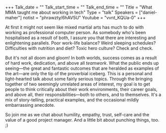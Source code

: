 +++
Talk_date = ""
Talk_start_time = ""
Talk_end_time = ""
Title = "What MMA taught me about working in tech"
Type = "talk"
Speakers = ["daniel-maher"]
notist = "phrawzty/6hAV5U"
Youtube = "vvnt_KQUa-0"
+++

At first it might not seem like mixed martial arts has much to do with working as professional computer person. As somebody who's been hospitalised as a result of both, I assure you that there are interesting and enlightening parallels. Poor work-life balance? Weird sleeping schedules? Difficulties with nutrition and diet? Toxic hero culture? Check and check.

But it's not all doom and gloom! In both worlds, success comes as a result of hard work, dedication, and above all _teamwork_. What the public ends up seeing—the great and fantastic outcomes that are heralded as examples of the art—are only the tip of the proverbial iceberg. This is a personal and light-hearted talk about some fairly serious topics. Through the bringing together of two seemingly unrelated areas of interest, my goal is to get people to think critically about their work environments, their career goals, and above all, their responsibilities—both to others, and to themselves. It's a mix of story-telling, practical examples, and the occasional mildly embarrassing anecdote.

So join me as we chat about humility, empathy, trust, self-care and the value of a good project manager. And a little bit about punching things, too. ;)

